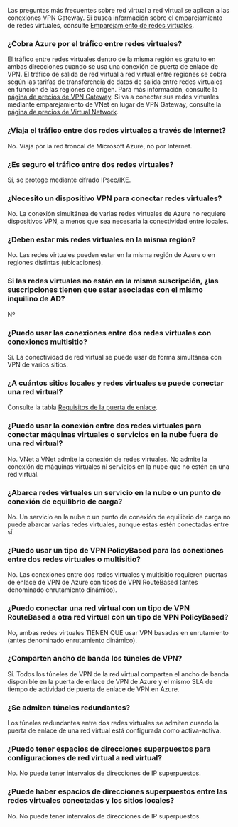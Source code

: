 Las preguntas más frecuentes sobre red virtual a red virtual se aplican a las conexiones VPN Gateway. Si busca información sobre el emparejamiento de redes virtuales, consulte [Emparejamiento de redes virtuales](../articles/virtual-network/virtual-network-peering-overview.md).

### <a name="does-azure-charge-for-traffic-between-vnets"></a>¿Cobra Azure por el tráfico entre redes virtuales?

El tráfico entre redes virtuales dentro de la misma región es gratuito en ambas direcciones cuando se usa una conexión de puerta de enlace de VPN. El tráfico de salida de red virtual a red virtual entre regiones se cobra según las tarifas de transferencia de datos de salida entre redes virtuales en función de las regiones de origen. Para más información, consulte la [página de precios de VPN Gateway](https://azure.microsoft.com/pricing/details/vpn-gateway/). Si va a conectar sus redes virtuales mediante emparejamiento de VNet en lugar de VPN Gateway, consulte la [página de precios de Virtual Network](https://azure.microsoft.com/pricing/details/virtual-network/).

### <a name="does-vnet-to-vnet-traffic-travel-across-the-internet"></a>¿Viaja el tráfico entre dos redes virtuales a través de Internet?

No. Viaja por la red troncal de Microsoft Azure, no por Internet.

### <a name="is-vnet-to-vnet-traffic-secure"></a>¿Es seguro el tráfico entre dos redes virtuales?

Sí, se protege mediante cifrado IPsec/IKE.

### <a name="do-i-need-a-vpn-device-to-connect-vnets-together"></a>¿Necesito un dispositivo VPN para conectar redes virtuales?

No. La conexión simultánea de varias redes virtuales de Azure no requiere dispositivos VPN, a menos que sea necesaria la conectividad entre locales.

### <a name="do-my-vnets-need-to-be-in-the-same-region"></a>¿Deben estar mis redes virtuales en la misma región?

No. Las redes virtuales pueden estar en la misma región de Azure o en regiones distintas (ubicaciones).

### <a name="if-the-vnets-are-not-in-the-same-subscription-do-the-subscriptions-need-to-be-associated-with-the-same-ad-tenant"></a>Si las redes virtuales no están en la misma suscripción, ¿las suscripciones tienen que estar asociadas con el mismo inquilino de AD?

Nº

### <a name="can-i-use-vnet-to-vnet-along-with-multi-site-connections"></a>¿Puedo usar las conexiones entre dos redes virtuales con conexiones multisitio?

Sí. La conectividad de red virtual se puede usar de forma simultánea con VPN de varios sitios.

### <a name="how-many-on-premises-sites-and-virtual-networks-can-one-virtual-network-connect-to"></a>¿A cuántos sitios locales y redes virtuales se puede conectar una red virtual?

Consulte la tabla [Requisitos de la puerta de enlace](../articles/vpn-gateway/vpn-gateway-about-vpn-gateway-settings.md#requirements).

### <a name="can-i-use-vnet-to-vnet-to-connect-vms-or-cloud-services-outside-of-a-vnet"></a>¿Puedo usar la conexión entre dos redes virtuales para conectar máquinas virtuales o servicios en la nube fuera de una red virtual?

No. VNet a VNet admite la conexión de redes virtuales. No admite la conexión de máquinas virtuales ni servicios en la nube que no estén en una red virtual.

### <a name="can-a-cloud-service-or-a-load-balancing-endpoint-span-vnets"></a>¿Abarca redes virtuales un servicio en la nube o un punto de conexión de equilibrio de carga?

No. Un servicio en la nube o un punto de conexión de equilibrio de carga no puede abarcar varias redes virtuales, aunque estas estén conectadas entre sí.

### <a name="can-i-used-a-policybased-vpn-type-for-vnet-to-vnet-or-multi-site-connections"></a>¿Puedo usar un tipo de VPN PolicyBased para las conexiones entre dos redes virtuales o multisitio?

No. Las conexiones entre dos redes virtuales y multisitio requieren puertas de enlace de VPN de Azure con tipos de VPN RouteBased (antes denominado enrutamiento dinámico).

### <a name="can-i-connect-a-vnet-with-a-routebased-vpn-type-to-another-vnet-with-a-policybased-vpn-type"></a>¿Puedo conectar una red virtual con un tipo de VPN RouteBased a otra red virtual con un tipo de VPN PolicyBased?

No, ambas redes virtuales TIENEN QUE usar VPN basadas en enrutamiento (antes denominado enrutamiento dinámico).

### <a name="do-vpn-tunnels-share-bandwidth"></a>¿Comparten ancho de banda los túneles de VPN?

Sí. Todos los túneles de VPN de la red virtual comparten el ancho de banda disponible en la puerta de enlace de VPN de Azure y el mismo SLA de tiempo de actividad de puerta de enlace de VPN en Azure.

### <a name="are-redundant-tunnels-supported"></a>¿Se admiten túneles redundantes?

Los túneles redundantes entre dos redes virtuales se admiten cuando la puerta de enlace de una red virtual está configurada como activa-activa.

### <a name="can-i-have-overlapping-address-spaces-for-vnet-to-vnet-configurations"></a>¿Puedo tener espacios de direcciones superpuestos para configuraciones de red virtual a red virtual?

No. No puede tener intervalos de direcciones de IP superpuestos.

### <a name="can-there-be-overlapping-address-spaces-among-connected-virtual-networks-and-on-premises-local-sites"></a>¿Puede haber espacios de direcciones superpuestos entre las redes virtuales conectadas y los sitios locales?

No. No puede tener intervalos de direcciones de IP superpuestos.



